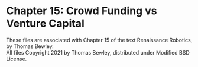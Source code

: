 # Chapter 15: Crowd Funding vs Venture Capital
These files are associated with Chapter 15 of the text Renaissance Robotics, by Thomas Bewley.<BR>
All files Copyright 2021 by Thomas Bewley, distributed under Modified BSD License.
